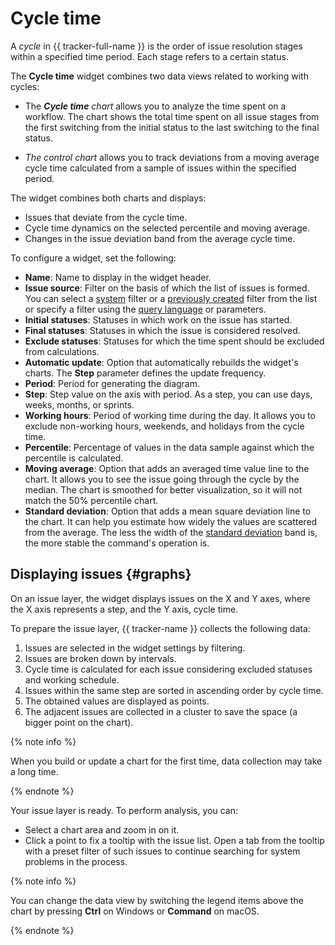 # Cycle time

A _cycle_ in {{ tracker-full-name }} is the order of issue resolution stages within a specified time period. Each stage refers to a certain status.

The **Cycle time** widget combines two data views related to working with cycles:

* The _**Cycle time** chart_ allows you to analyze the time spent on a workflow. The chart shows the total time spent on all issue stages from the first switching from the initial status to the last switching to the final status.

* _The control chart_ allows you to track deviations from a moving average cycle time calculated from a sample of issues within the specified period.

The widget combines both charts and displays:

* Issues that deviate from the cycle time.
* Cycle time dynamics on the selected percentile and moving average.
* Changes in the issue deviation band from the average cycle time.

To configure a widget, set the following:

* **Name**: Name to display in the widget header.
* **Issue source**: Filter on the basis of which the list of issues is formed. You can select a [system](default-filters.md) filter or a [previously created](create-filter.md) filter from the list or specify a filter using the [query language](query-filter.md) or parameters.
* **Initial statuses**: Statuses in which work on the issue has started.
* **Final statuses**: Statuses in which the issue is considered resolved.
* **Exclude statuses**: Statuses for which the time spent should be excluded from calculations.
* **Automatic update**: Option that automatically rebuilds the widget's charts. The **Step** parameter defines the update frequency.
* **Period**: Period for generating the diagram.
* **Step**: Step value on the axis with period. As a step, you can use days, weeks, months, or sprints.
* **Working hours**: Period of working time during the day. It allows you to exclude non-working hours, weekends, and holidays from the cycle time.
* **Percentile**: Percentage of values in the data sample against which the percentile is calculated.
* **Moving average**: Option that adds an averaged time value line to the chart. It allows you to see the issue going through the cycle by the median. The chart is smoothed for better visualization, so it will not match the 50% percentile chart.
* **Standard deviation**: Option that adds a mean square deviation line to the chart. It can help you estimate how widely the values are scattered from the average. The less the width of the [standard deviation](https://www.youtube.com/watch?v=-YnNEy0odrY) band is, the more stable the command's operation is.

## Displaying issues {#graphs}

On an issue layer, the widget displays issues on the Х and Y axes, where the X axis represents a step, and the Y axis, cycle time.

To prepare the issue layer, {{ tracker-name }} collects the following data:

1. Issues are selected in the widget settings by filtering.
1. Issues are broken down by intervals.
1. Cycle time is calculated for each issue considering excluded statuses and working schedule.
1. Issues within the same step are sorted in ascending order by cycle time.
1. The obtained values are displayed as points.
1. The adjacent issues are collected in a cluster to save the space (a bigger point on the chart).

{% note info %}

When you build or update a chart for the first time, data collection may take a long time.

{% endnote %}

Your issue layer is ready. To perform analysis, you can:

* Select a chart area and zoom in on it.
* Click a point to fix a tooltip with the issue list. Open a tab from the tooltip with a preset filter of such issues to continue searching for system problems in the process.

{% note info %}

You can change the data view by switching the legend items above the chart by pressing **Ctrl** on Windows or **Command** on macOS.

{% endnote %}

